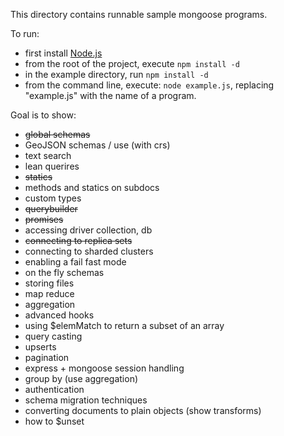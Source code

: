 
This directory contains runnable sample mongoose programs.

To run:

  - first install [Node.js](http://nodejs.org/)
  - from the root of the project, execute `npm install -d`
  - in the example directory, run `npm install -d`
  - from the command line, execute: `node example.js`, replacing "example.js" with the name of a program.


Goal is to show:

- ~~global schemas~~
- GeoJSON schemas / use (with crs)
- text search
- lean querires
- ~~statics~~
- methods and statics on subdocs
- custom types
- ~~querybuilder~~
- ~~promises~~
- accessing driver collection, db
- ~~connecting to replica sets~~
- connecting to sharded clusters
- enabling a fail fast mode
- on the fly schemas
- storing files
- map reduce
- aggregation
- advanced hooks
- using $elemMatch to return a subset of an array
- query casting
- upserts
- pagination
- express + mongoose session handling
- group by (use aggregation)
- authentication
- schema migration techniques
- converting documents to plain objects (show transforms)
- how to $unset

